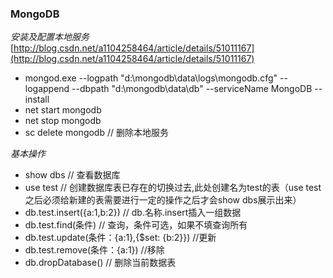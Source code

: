 ### MongoDB
*安装及配置本地服务*
[http://blog.csdn.net/a1104258464/article/details/51011167](http://blog.csdn.net/a1104258464/article/details/51011167)
* mongod.exe  --logpath "d:\mongodb\data\logs\mongodb.cfg" --logappend         --dbpath "d:\mongodb\data\db" --serviceName MongoDB --install
* net start mongodb
* net stop mongodb  
* sc delete mongodb   // 删除本地服务

*基本操作*
* show dbs   // 查看数据库
* use test   // 创建数据库表已存在的切换过去,此处创建名为test的表（use test 之后必须给新建的表需要进行一定的操作之后才会show dbs展示出来）
* db.test.insert({a:1,b:2})  // db.名称.insert插入一组数据
* db.test.find(条件)    // 查询，条件可选，如果不填查询所有
* db.test.update(条件：{a:1},{$set: {b:2}})   //更新
* db.test.remove(条件：{a:1})   //移除
* db.dropDatabase()  // 删除当前数据表
